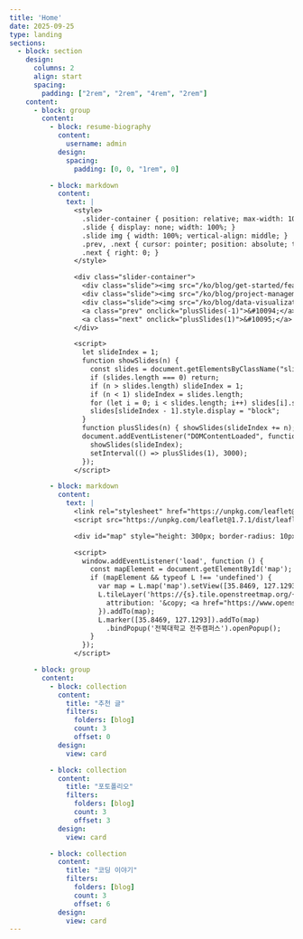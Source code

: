 ```yaml
---
title: 'Home'
date: 2025-09-25
type: landing
sections:
  - block: section
    design:
      columns: 2
      align: start
      spacing:
        padding: ["2rem", "2rem", "4rem", "2rem"]
    content:
      - block: group
        content:
          - block: resume-biography
            content:
              username: admin
            design:
              spacing:
                padding: [0, 0, "1rem", 0]

          - block: markdown
            content:
              text: |
                <style>
                  .slider-container { position: relative; max-width: 100%; margin: auto; overflow: hidden; border-radius: 10px; }
                  .slide { display: none; width: 100%; }
                  .slide img { width: 100%; vertical-align: middle; }
                  .prev, .next { cursor: pointer; position: absolute; top: 50%; padding: 16px; color: white; font-weight: bold; font-size: 20px; background-color: rgba(0,0,0,0.5); border-radius: 3px; }
                  .next { right: 0; }
                </style>

                <div class="slider-container">
                  <div class="slide"><img src="/ko/blog/get-started/featured.jpg" alt="슬라이드 1"></div>
                  <div class="slide"><img src="/ko/blog/project-management/featured.jpg" alt="슬라이드 2"></div>
                  <div class="slide"><img src="/ko/blog/data-visualization/featured.jpg" alt="슬라이드 3"></div>
                  <a class="prev" onclick="plusSlides(-1)">&#10094;</a>
                  <a class="next" onclick="plusSlides(1)">&#10095;</a>
                </div>

                <script>
                  let slideIndex = 1;
                  function showSlides(n) {
                    const slides = document.getElementsByClassName("slide");
                    if (slides.length === 0) return;
                    if (n > slides.length) slideIndex = 1;
                    if (n < 1) slideIndex = slides.length;
                    for (let i = 0; i < slides.length; i++) slides[i].style.display = "none";
                    slides[slideIndex - 1].style.display = "block";
                  }
                  function plusSlides(n) { showSlides(slideIndex += n); }
                  document.addEventListener("DOMContentLoaded", function() {
                    showSlides(slideIndex);
                    setInterval(() => plusSlides(1), 3000);
                  });
                </script>

          - block: markdown
            content:
              text: |
                <link rel="stylesheet" href="https://unpkg.com/leaflet@1.7.1/dist/leaflet.css" />
                <script src="https://unpkg.com/leaflet@1.7.1/dist/leaflet.js"></script>

                <div id="map" style="height: 300px; border-radius: 10px;"></div>

                <script>
                  window.addEventListener('load', function () {
                    const mapElement = document.getElementById('map');
                    if (mapElement && typeof L !== 'undefined') {
                      var map = L.map('map').setView([35.8469, 127.1293], 15);
                      L.tileLayer('https://{s}.tile.openstreetmap.org/{z}/{x}/{y}.png', {
                        attribution: '&copy; <a href="https://www.openstreetmap.org/copyright">OpenStreetMap</a>'
                      }).addTo(map);
                      L.marker([35.8469, 127.1293]).addTo(map)
                        .bindPopup('전북대학교 전주캠퍼스').openPopup();
                    }
                  });
                </script>

      - block: group
        content:
          - block: collection
            content:
              title: "추천 글"
              filters:
                folders: [blog]
                count: 3
                offset: 0
            design:
              view: card

          - block: collection
            content:
              title: "포토폴리오"
              filters:
                folders: [blog]
                count: 3
                offset: 3
            design:
              view: card

          - block: collection
            content:
              title: "코딩 이야기"
              filters:
                folders: [blog]
                count: 3
                offset: 6
            design:
              view: card
---
```

